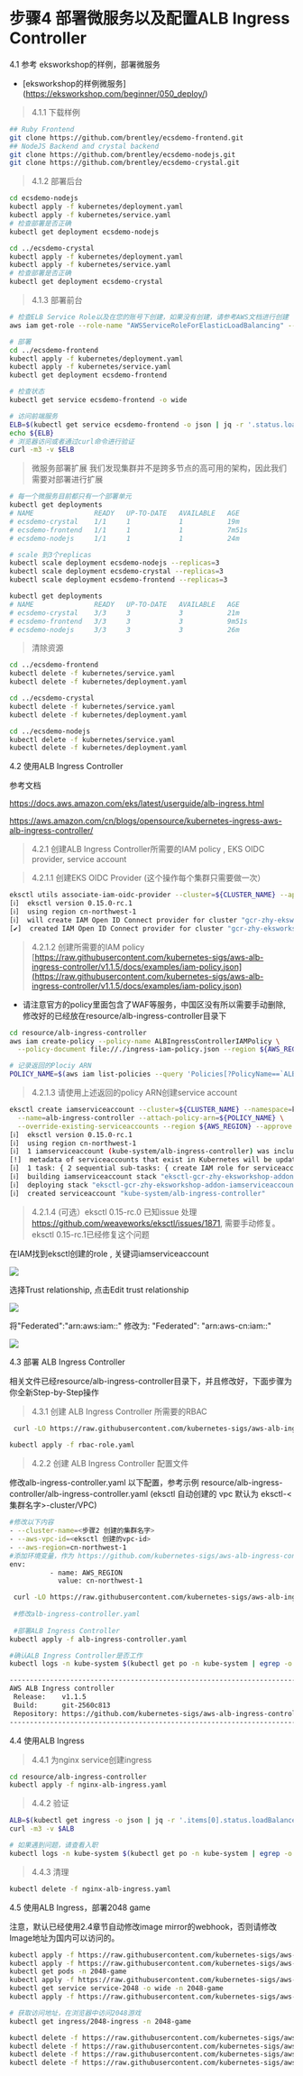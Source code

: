 # 步骤4 部署微服务以及配置ALB Ingress Controller

4.1 参考 eksworkshop的样例，部署微服务
* [eksworkshop的样例微服务] (https://eksworkshop.com/beginner/050_deploy/)

> 4.1.1 下载样例
```bash
## Ruby Frontend
git clone https://github.com/brentley/ecsdemo-frontend.git
## NodeJS Backend and crystal backend
git clone https://github.com/brentley/ecsdemo-nodejs.git
git clone https://github.com/brentley/ecsdemo-crystal.git
```

> 4.1.2 部署后台
```bash
cd ecsdemo-nodejs 
kubectl apply -f kubernetes/deployment.yaml
kubectl apply -f kubernetes/service.yaml
# 检查部署是否正确
kubectl get deployment ecsdemo-nodejs

cd ../ecsdemo-crystal
kubectl apply -f kubernetes/deployment.yaml
kubectl apply -f kubernetes/service.yaml
# 检查部署是否正确
kubectl get deployment ecsdemo-crystal
```

> 4.1.3 部署前台
```bash
# 检查ELB Service Role以及在您的账号下创建，如果没有创建，请参考AWS文档进行创建
aws iam get-role --role-name "AWSServiceRoleForElasticLoadBalancing" --region ${AWS_REGION}

# 部署
cd ../ecsdemo-frontend
kubectl apply -f kubernetes/deployment.yaml
kubectl apply -f kubernetes/service.yaml
kubectl get deployment ecsdemo-frontend

# 检查状态
kubectl get service ecsdemo-frontend -o wide

# 访问前端服务
ELB=$(kubectl get service ecsdemo-frontend -o json | jq -r '.status.loadBalancer.ingress[].hostname')
echo ${ELB}
# 浏览器访问或者通过curl命令进行验证
curl -m3 -v $ELB
```

> 微服务部署扩展
我们发现集群并不是跨多节点的高可用的架构，因此我们需要对部署进行扩展
```bash
# 每一个微服务目前都只有一个部署单元
kubectl get deployments
# NAME               READY   UP-TO-DATE   AVAILABLE   AGE
# ecsdemo-crystal    1/1     1            1           19m
# ecsdemo-frontend   1/1     1            1           7m51s
# ecsdemo-nodejs     1/1     1            1           24m

# scale 到3个replicas
kubectl scale deployment ecsdemo-nodejs --replicas=3
kubectl scale deployment ecsdemo-crystal --replicas=3
kubectl scale deployment ecsdemo-frontend --replicas=3

kubectl get deployments
# NAME               READY   UP-TO-DATE   AVAILABLE   AGE
# ecsdemo-crystal    3/3     3            3           21m
# ecsdemo-frontend   3/3     3            3           9m51s
# ecsdemo-nodejs     3/3     3            3           26m
```

> 清除资源
```bash
cd ../ecsdemo-frontend
kubectl delete -f kubernetes/service.yaml
kubectl delete -f kubernetes/deployment.yaml

cd ../ecsdemo-crystal
kubectl delete -f kubernetes/service.yaml
kubectl delete -f kubernetes/deployment.yaml

cd ../ecsdemo-nodejs
kubectl delete -f kubernetes/service.yaml
kubectl delete -f kubernetes/deployment.yaml
```

4.2 使用ALB Ingress Controller

参考文档 

https://docs.aws.amazon.com/eks/latest/userguide/alb-ingress.html

https://aws.amazon.com/cn/blogs/opensource/kubernetes-ingress-aws-alb-ingress-controller/

> 4.2.1 创建ALB Ingress Controller所需要的IAM policy , EKS OIDC provider, service account

> 4.2.1.1 创建EKS OIDC Provider (这个操作每个集群只需要做一次）

```bash
eksctl utils associate-iam-oidc-provider --cluster=${CLUSTER_NAME} --approve --region ${AWS_REGION}
[ℹ]  eksctl version 0.15.0-rc.1
[ℹ]  using region cn-northwest-1
[ℹ]  will create IAM Open ID Connect provider for cluster "gcr-zhy-eksworkshop" in "cn-northwest-1"
[✔]  created IAM Open ID Connect provider for cluster "gcr-zhy-eksworkshop" in "cn-northwest-1"
```

> 4.2.1.2 创建所需要的IAM policy
[https://raw.githubusercontent.com/kubernetes-sigs/aws-alb-ingress-controller/v1.1.5/docs/examples/iam-policy.json](https://raw.githubusercontent.com/kubernetes-sigs/aws-alb-ingress-controller/v1.1.5/docs/examples/iam-policy.json)
 * 请注意官方的policy里面包含了WAF等服务，中国区没有所以需要手动删除,修改好的已经放在resource/alb-ingress-controller目录下

```bash
cd resource/alb-ingress-controller
aws iam create-policy --policy-name ALBIngressControllerIAMPolicy \
  --policy-document file://./ingress-iam-policy.json --region ${AWS_REGION}

# 记录返回的Plociy ARN
POLICY_NAME=$(aws iam list-policies --query 'Policies[?PolicyName==`ALBIngressControllerIAMPolicy`].Arn' --output text --region ${AWS_REGION})

```

>4.2.1.3 请使用上述返回的policy ARN创建service account

```bash
eksctl create iamserviceaccount --cluster=${CLUSTER_NAME} --namespace=kube-system \
  --name=alb-ingress-controller --attach-policy-arn=${POLICY_NAME} \
  --override-existing-serviceaccounts --region ${AWS_REGION} --approve
[ℹ]  eksctl version 0.15.0-rc.1
[ℹ]  using region cn-northwest-1
[ℹ]  1 iamserviceaccount (kube-system/alb-ingress-controller) was included (based on the include/exclude rules)
[!]  metadata of serviceaccounts that exist in Kubernetes will be updated, as --override-existing-serviceaccounts was set
[ℹ]  1 task: { 2 sequential sub-tasks: { create IAM role for serviceaccount "kube-system/alb-ingress-controller", create serviceaccount "kube-system/alb-ingress-controller" } }
[ℹ]  building iamserviceaccount stack "eksctl-gcr-zhy-eksworkshop-addon-iamserviceaccount-kube-system-alb-ingress-controller"
[ℹ]  deploying stack "eksctl-gcr-zhy-eksworkshop-addon-iamserviceaccount-kube-system-alb-ingress-controller"
[ℹ]  created serviceaccount "kube-system/alb-ingress-controller"
```

> 4.2.1.4 (可选）eksctl 0.15-rc.0 已知issue 处理
https://github.com/weaveworks/eksctl/issues/1871, 需要手动修复。eksctl 0.15-rc.1已经修复这个问题

在IAM找到eksctl创建的role , 关键词iamserviceaccount

![](media/15832934698484/15833075255425.jpg)

选择Trust relationship, 点击Edit trust relationship

![](media/15832934698484/15833076008289.jpg)

将"Federated":"arn:aws:iam::"
修改为: "Federated": "arn:aws-cn:iam::"

![](media/15832934698484/15833076362581.jpg)

 
4.3 部署 ALB Ingress Controller

 相关文件已经resource/alb-ingress-controller目录下，并且修改好，下面步骤为你全新Step-by-Step操作

 >4.3.1 创建 ALB Ingress Controller 所需要的RBAC
 
 ```bash
  curl -LO https://raw.githubusercontent.com/kubernetes-sigs/aws-alb-ingress-controller/v1.1.5/docs/examples/rbac-role.yaml
  
 kubectl apply -f rbac-role.yaml
 
 ```

>4.2.2 创建 ALB Ingress Controller 配置文件

 修改alb-ingress-controller.yaml 以下配置，参考示例 resource/alb-ingress-controller/alb-ingress-controller.yaml
(eksctl 自动创建的 vpc 默认为 eksctl-<集群名字>-cluster/VPC)
  
  ```bash
  #修改以下内容
  - --cluster-name=<步骤2 创建的集群名字>
  - --aws-vpc-id=<eksctl 创建的vpc-id>   
  - --aws-region=cn-northwest-1
  #添加环境变量，作为 https://github.com/kubernetes-sigs/aws-alb-ingress-controller/issues/1180 的workaround
  env:
            - name: AWS_REGION
              value: cn-northwest-1
  
  ```

 ```bash
  curl -LO https://raw.githubusercontent.com/kubernetes-sigs/aws-alb-ingress-controller/v1.1.5/docs/examples/alb-ingress-controller.yaml
  
  #修改alb-ingress-controller.yaml
  
  #部署ALB Ingress Controller
 kubectl apply -f alb-ingress-controller.yaml
 
 #确认ALB Ingress Controller是否工作
 kubectl logs -n kube-system $(kubectl get po -n kube-system | egrep -o alb-ingress[a-zA-Z0-9-]+)

-------------------------------------------------------------------------------
AWS ALB Ingress controller
  Release:    v1.1.5
  Build:      git-2560c813
  Repository: https://github.com/kubernetes-sigs/aws-alb-ingress-controller.git
-------------------------------------------------------------------------------

 ```


 4.4 使用ALB Ingress   
>4.4.1 为nginx service创建ingress

```bash
cd resource/alb-ingress-controller
kubectl apply -f nginx-alb-ingress.yaml
```

>4.4.2 验证

```bash
ALB=$(kubectl get ingress -o json | jq -r '.items[0].status.loadBalancer.ingress[].hostname')
curl -m3 -v $ALB

# 如果遇到问题，请查看入职
kubectl logs -n kube-system $(kubectl get po -n kube-system | egrep -o alb-ingress[a-zA-Z0-9-]+)
```

> 4.4.3 清理
```bash
kubectl delete -f nginx-alb-ingress.yaml
```

4.5 使用ALB Ingress，部署2048 game

注意，默认已经使用2.4章节自动修改image mirror的webhook，否则请修改Image地址为国内可以访问的。

```bash
kubectl apply -f https://raw.githubusercontent.com/kubernetes-sigs/aws-alb-ingress-controller/v1.0.0/docs/examples/2048/2048-namespace.yaml
kubectl apply -f https://raw.githubusercontent.com/kubernetes-sigs/aws-alb-ingress-controller/v1.0.0/docs/examples/2048/2048-deployment.yaml
kubectl get pods -n 2048-game
kubectl apply -f https://raw.githubusercontent.com/kubernetes-sigs/aws-alb-ingress-controller/v1.0.0/docs/examples/2048/2048-service.yaml
kubectl get service service-2048 -o wide -n 2048-game
kubectl apply -f https://raw.githubusercontent.com/kubernetes-sigs/aws-alb-ingress-controller/v1.0.0/docs/examples/2048/2048-ingress.yaml

# 获取访问地址，在浏览器中访问2048游戏
kubectl get ingress/2048-ingress -n 2048-game

kubectl delete -f https://raw.githubusercontent.com/kubernetes-sigs/aws-alb-ingress-controller/v1.0.0/docs/examples/2048/2048-deployment.yaml
kubectl delete -f https://raw.githubusercontent.com/kubernetes-sigs/aws-alb-ingress-controller/v1.0.0/docs/examples/2048/2048-service.yaml
kubectl delete -f https://raw.githubusercontent.com/kubernetes-sigs/aws-alb-ingress-controller/v1.0.0/docs/examples/2048/2048-ingress.yaml
kubectl delete -f https://raw.githubusercontent.com/kubernetes-sigs/aws-alb-ingress-controller/v1.0.0/docs/examples/2048/2048-namespace.yaml
```

